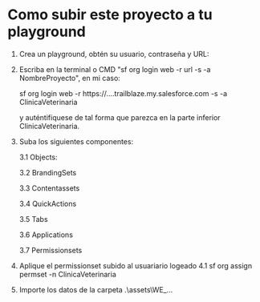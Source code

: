 # Como subir este proyecto a tu playground

1. Crea un playground, obtén su usuario, contraseña y URL:




2. Escriba en la terminal o CMD "sf org login web -r url -s -a NombreProyecto", en mi caso:

   sf org login web -r https://....trailblaze.my.salesforce.com -s -a ClinicaVeterinaria

   y auténtifiquese de tal forma que parezca en la parte inferior ClinicaVeterinaria.

   
3. Suba los siguientes componentes:
   
    3.1 Objects:


    3.2 BrandingSets

    3.3 Contentassets

    3.4 QuickActions



    3.5 Tabs

    3.6 Applications

    3.7 Permissionsets


4. Aplique el permissionset subido al usuariario logeado
   4.1 sf org assign permset -n ClinicaVeterinaria

5. Importe los datos de la carpeta .\assets\WE_...



